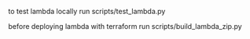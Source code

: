 to test lambda locally run scripts/test_lambda.py

before deploying lambda with terraform run scripts/build_lambda_zip.py
